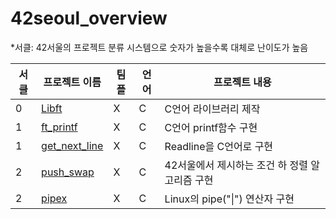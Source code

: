 # 42seoul_overview

*서클: 42서울의 프로젝트 분류 시스템으로 숫자가 높을수록 대체로 난이도가 높음

|서클|프로젝트 이름|팀플|언어|프로젝트 내용|
|---|---|---|---|---|
|0|[Libft](https://github.com/akth101/42seoul_libft)|X|C|C언어 라이브러리 제작|
|1|[ft_printf](https://github.com/akth101/42seoul_ft_printf)|X|C|C언어 printf함수 구현|
|1|[get_next_line](https://github.com/akth101/42seoul_get_next_line)|X|C|Readline을 C언어로 구현|
|2|[push_swap](https://github.com/akth101/42seoul_push_swap)|X|C|42서울에서 제시하는 조건 하 정렬 알고리즘 구현|
|2|[pipex](https://github.com/akth101/42seoul_pipex)|X|C|Linux의 pipe("\|") 연산자 구현|

